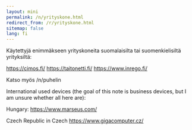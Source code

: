 ```yaml
---
layout: mini
permalink: /n/yrityskone.html
redirect_from: /r/yrityskone.html
sitemap: false
lang: fi
---
```


<div lang="fi">Käytettyjä enimmäkseen yrityskoneita suomalaisilta tai suomenkielisiltä
yrityksiltä:

https://cimos.fi/
https://taitonetti.fi/
https://www.inrego.fi/

Katso myös /n/puhelin

</div>

<div lang="en">

International used devices (the goal of this note is business devices, but
I am unsure whether all here are):

Hungary:
https://www.marseus.com/

Czech Republic in Czech
https://www.gigacomputer.cz/

</div>
